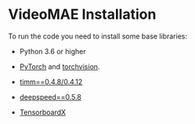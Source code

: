 # VideoMAE Installation

To run the code you need to install some base libraries:

- Python 3.6 or higher

- [PyTorch](https://pytorch.org/) and [torchvision](https://github.com/pytorch/vision). <br>
- [timm==0.4.8/0.4.12](https://github.com/rwightman/pytorch-image-models)

- [deepspeed==0.5.8](https://github.com/microsoft/DeepSpeed)


- [TensorboardX](https://github.com/lanpa/tensorboardX)




